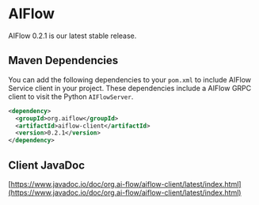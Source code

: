 # AIFlow

AIFlow 0.2.1 is our latest stable release.

## Maven Dependencies

You can add the following dependencies to your `pom.xml` to include AIFlow Service client in your project. These dependencies include a AIFlow GRPC client to visit the Python `AIFlowServer`.

```xml
<dependency>
  <groupId>org.aiflow</groupId>
  <artifactId>aiflow-client</artifactId>
  <version>0.2.1</version>
</dependency>
```

## Client JavaDoc

[https://www.javadoc.io/doc/org.ai-flow/aiflow-client/latest/index.html](https://www.javadoc.io/doc/org.ai-flow/aiflow-client/latest/index.html)
